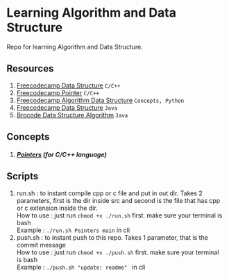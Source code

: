 # Learning Algorithm and Data Structure
Repo for learning Algorithm and Data Structure.  

## Resources
1. [Freecodecamp Data Structure](https://www.youtube.com/watch?v=B31LgI4Y4DQ) ```C/C++```
2. [Freecodecamp Pointer](https://www.youtube.com/watch?v=zuegQmMdy8M) ```C/C++```
3. [Freecodecamp Algorithm Data Structure](https://www.youtube.com/watch?v=8hly31xKli0) ```Concepts, Python```
4. [Freecodecamp Data Structure](https://www.youtube.com/watch?v=RBSGKlAvoiM) ```Java```
5. [Brocode Data Structure Algorithm](https://www.youtube.com/watch?v=CBYHwZcbD-s) ```Java```

## Concepts

1. ##### [Pointers](./src/Pointers/README.md) (for C/C++ language)

## Scripts
1. run.sh : to instant compile cpp or c file and put in out dir. Takes 2 parameters, first is the dir inside src and second is the file that has cpp or c extension inside the dir.  
How to use : just run ```chmod +x ./run.sh``` first. make sure your terminal is bash  
Example    : ```./run.sh Pointers main``` in cli
2. push.sh : to instant push to this repo. Takes 1 parameter, that is the commit message  
How to use : just run ```chmod +x ./push.sh``` first. make sure your terminal is bash  
Example    : ```./push.sh "update: readme" ``` in cli

